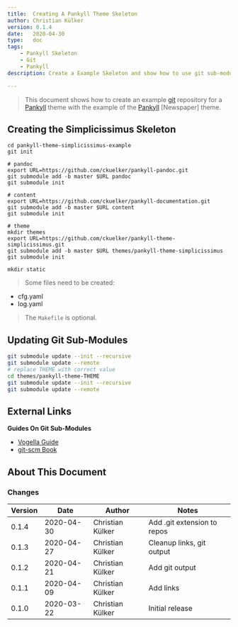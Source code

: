 ```yaml
---
title:  Creating A Pankyll Theme Skeleton
author: Christian Külker
version: 0.1.4
date:   2020-04-30
type:   doc
tags:
    - Pankyll Skeleton
    - Git
    - Pankyll
description: Create a Example Skeleton and show how to use git sub-modules

---
```


> This document shows how to create an example [git] repository for a [Pankyll]
> theme with the example of the [Pankyll] [Newspaper] theme.

## Creating the Simplicissimus Skeleton

```shell
cd pankyll-theme-simplicissimus-example
git init

# pandoc
export URL=https://github.com/ckuelker/pankyll-pandoc.git
git submodule add -b master $URL pandoc
git submodule init

# content
export URL=https://github.com/ckuelker/pankyll-documentation.git
git submodule add -b master $URL content
git submodule init

# theme
mkdir themes
export URL=https://github.com/ckuelker/pankyll-theme-simplicissimus.git
git submodule add -b master $URL themes/pankyll-theme-simplicissimus
git submodule init

mkdir static

```

> Some files need to be created:

* cfg.yaml
* log.yaml

> The `Makefile` is optional.

## Updating Git Sub-Modules

```bash
git submodule update --init --recursive
git submodule update --remote
# replace THEME with correct value
cd themes/pankyll-theme-THEME
git submodule update --init --recursive
git submodule update --remote
```

## External Links

**Guides On Git Sub-Modules**

* [Vogella Guide](https://www.vogella.com/tutorials/GitSubmodules/article.html)
* [git-scm Book](https://git-scm.com/book/en/v2/Git-Tools-Submodules)

## About This Document

### Changes

| Version | Date       | Author           | Notes                             |
| ------- | ---------- | ---------------- | --------------------------------- |
| 0.1.4   | 2020-04-30 | Christian Külker | Add .git extension to repos       |
| 0.1.3   | 2020-04-27 | Christian Külker | Cleanup links, git output         |
| 0.1.2   | 2020-04-21 | Christian Külker | Add git output                    |
| 0.1.1   | 2020-04-09 | Christian Külker | Add links                         |
| 0.1.0   | 2020-03-22 | Christian Külker | Initial release                   |

[Git]: https://de.wikipedia.org/wiki/Git
[Pankyll]: https://www.pankyll.org

